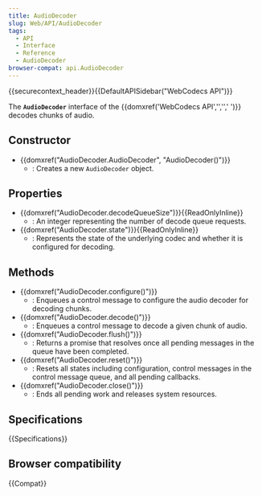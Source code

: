 ```yaml
---
title: AudioDecoder
slug: Web/API/AudioDecoder
tags:
  - API
  - Interface
  - Reference
  - AudioDecoder
browser-compat: api.AudioDecoder
---
```

{{securecontext_header}}{{DefaultAPISidebar("WebCodecs API")}}

The **`AudioDecoder`** interface of the {{domxref('WebCodecs API','','',' ')}} decodes chunks of audio.

## Constructor

- {{domxref("AudioDecoder.AudioDecoder", "AudioDecoder()")}}
  - : Creates a new `AudioDecoder` object.

## Properties

- {{domxref("AudioDecoder.decodeQueueSize")}}{{ReadOnlyInline}}
  - : An integer representing the number of decode queue requests.
- {{domxref("AudioDecoder.state")}}{{ReadOnlyInline}}
  - : Represents the state of the underlying codec and whether it is configured for decoding.

## Methods

- {{domxref("AudioDecoder.configure()")}}
  - : Enqueues a control message to configure the audio decoder for decoding chunks.
- {{domxref("AudioDecoder.decode()")}}
  - : Enqueues a control message to decode a given chunk of audio.
- {{domxref("AudioDecoder.flush()")}}
  - : Returns a promise that resolves once all pending messages in the queue have been completed.
- {{domxref("AudioDecoder.reset()")}}
  - : Resets all states including configuration, control messages in the control message queue, and all pending callbacks.
- {{domxref("AudioDecoder.close()")}}
  - : Ends all pending work and releases system resources.

## Specifications

{{Specifications}}

## Browser compatibility

{{Compat}}
